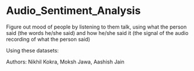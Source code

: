 # Audio_Sentiment_Analysis

Figure out mood of people by listening to them talk, using what the person said (the words he/she said) and how he/she
said it (the signal of the audio recording of what the person said)

Using these datasets:


Authors: Nikhil Kokra, Moksh Jawa, Aashish Jain